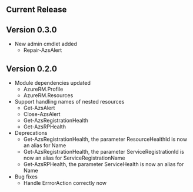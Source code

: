 ﻿<!--
    Please leave this section at the top of the change log.

    Changes for the current release should go under the section titled "Current Release", and should adhere to the following format:

    ## Current Release
    * Overview of change #1
        - Additional information about change #1
    * Overview of change #2
        - Additional information about change #2
        - Additional information about change #2
    * Overview of change #3
    * Overview of change #4
        - Additional information about change #4

    ## YYYY.MM.DD - Version X.Y.Z (Previous Release)
    * Overview of change #1
        - Additional information about change #1
-->
## Current Release
## Version 0.3.0
* New admin cmdlet added
    * Repair-AzsAlert

## Version 0.2.0
* Module dependencies updated
    * AzureRM.Profile
    * AzureRM.Resources
* Support handling names of nested resources
    * Get-AzsAlert
    * Close-AzsAlert
    * Get-AzsRegistrationHealth
    * Get-AzsRPHealth
* Deprecations
    * Get-AzsRegistrationHealth, the parameter ResourceHealthId is now an alias for Name
    * Get-AzsRegistrationHealth, the parameter ServiceRegistrationId is now an alias for ServiceRegistrationName
    * Get-AzsRPHealth, the parameter ServiceHealth is now an alias for Name
* Bug fixes
    * Handle ErrrorAction correctly now
